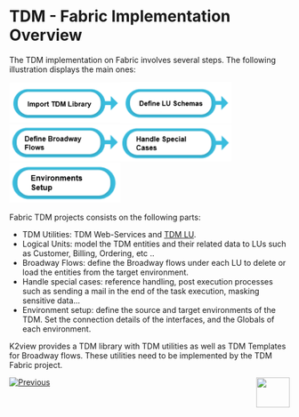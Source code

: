 # TDM - Fabric Implementation Overview

The TDM implementation on Fabric involves several steps. The following illustration displays the main ones:

[<img src="images/tdm_fabric_imp_step_1.png" alt="drawing" width="200pxl"/>](04_fabric_tdm_library.md)[<img src="images/tdm_fabric_imp_step_2.png" alt="drawing" width="200pxl"/>](05_tdm_lu_implementation_general.md)[<img src="images/tdm_fabric_imp_step_3.png" alt="drawing" width="200pxl"/>]()[<img src="images/tdm_fabric_imp_step_4.png" alt="drawing" width="200pxl"/>]() [<img src="images/tdm_fabric_imp_step_5.png" alt="drawing" width="200pxl"/>](20_tdm_fabric_implementation_environments_setup.md)

Fabric TDM projects consists on the following parts:

- TDM Utilities: TDM Web-Services and [TDM LU](04_fabric_tdm_library.md#tdm-lu).
-  Logical Units: model the TDM entities and their related data to LUs such as Customer, Billing, Ordering, etc ..
- Broadway Flows: define the Broadway flows under each LU to delete or load the entities from the target environment.
- Handle special cases: reference handling,  post execution processes such as sending a mail in the end of the task execution, masking sensitive data...
- Environment setup: define the source and target environments of the TDM. Set the connection details of the interfaces, and the Globals of each environment.

K2view provides a TDM library with TDM utilities as well as TDM Templates for Broadway flows. These utilities need to be implemented by the TDM Fabric project. 



[![Previous](/articles/images/Previous.png)](02_tdm_implementation_flow.md)[<img align="right" width="60" height="54" src="/articles/images/Next.png">](04_fabric_tdm_library.md)



